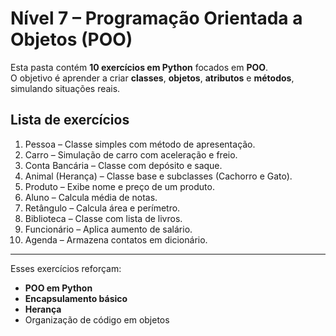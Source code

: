 # Nível 7 – Programação Orientada a Objetos (POO)

Esta pasta contém **10 exercícios em Python** focados em **POO**.  
O objetivo é aprender a criar **classes**, **objetos**, **atributos** e **métodos**, simulando situações reais.

## Lista de exercícios

1. Pessoa – Classe simples com método de apresentação.
2. Carro – Simulação de carro com aceleração e freio.
3. Conta Bancária – Classe com depósito e saque.
4. Animal (Herança) – Classe base e subclasses (Cachorro e Gato).
5. Produto – Exibe nome e preço de um produto.
6. Aluno – Calcula média de notas.
7. Retângulo – Calcula área e perímetro.
8. Biblioteca – Classe com lista de livros.
9. Funcionário – Aplica aumento de salário.
10. Agenda – Armazena contatos em dicionário.

---

Esses exercícios reforçam:
- **POO em Python**
- **Encapsulamento básico**
- **Herança**
- Organização de código em objetos
